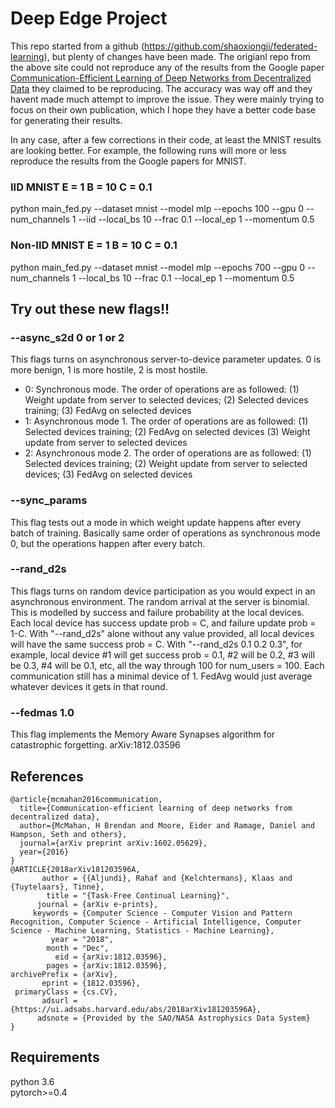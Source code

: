 # Deep Edge Project 

This repo started from a github (https://github.com/shaoxiongji/federated-learning), but plenty of changes have been made.
The origianl repo from the above site could not reproduce any of the results from the Google paper [Communication-Efficient Learning of Deep Networks from Decentralized Data](https://arxiv.org/abs/1602.05629) they claimed to be reproducing.
The accuracy was way off and they havent made much attempt to improve the issue.  They were mainly trying to focus on their own publication, which I hope they have a better code base for generating their results.

In any case, after a few corrections in their code, at least the MNIST results are looking better.  For example, the following runs will more or less reproduce the results from the Google papers for MNIST.

### IID MNIST E = 1 B = 10 C = 0.1
python main_fed.py --dataset mnist --model mlp --epochs 100 --gpu 0 --num_channels 1 --iid --local_bs 10 --frac 0.1 --local_ep 1 --momentum 0.5

### Non-IID MNIST E = 1 B = 10 C = 0.1
python main_fed.py --dataset mnist --model mlp --epochs 700 --gpu 0 --num_channels 1 --local_bs 10 --frac 0.1 --local_ep 1 --momentum 0.5

## Try out these new flags!!

### --async_s2d 0 or 1 or 2
This flags turns on asynchronous server-to-device parameter updates. 0 is more benign, 1 is more hostile, 2 is most hostile.
- 0: Synchronous mode.  The order of operations are as followed: (1) Weight update from server to selected devices; (2) Selected devices training; (3) FedAvg on selected devices
- 1: Asynchronous mode 1. The order of operations are as followed: (1) Selected devices training; (2) FedAvg on selected devices (3) Weight update from server to selected devices
- 2: Asynchronous mode 2. The order of operations are as followed:  (1) Selected devices training; (2) Weight update from server to selected devices; (3) FedAvg on selected devices
### --sync_params
This flag tests out a mode in which weight update happens after every batch of training.  Basically same order of operations as synchronous mode 0, but the operations happen after every batch.
### --rand_d2s
This flags turns on random device participation as you would expect in an asynchronous environment.  The random arrival at the server is binomial.  This is modelled by success and failure probability at the local devices.  Each local device has success update prob = C, and failure update prob = 1-C.  With "--rand_d2s" alone without any value provided, all local devices will have the same success prob = C.  With "--rand_d2s 0.1 0.2 0.3", for example, local device #1 will get success prob = 0.1, #2 will be 0.2, #3 will be 0.3, #4 will be 0.1, etc, all the way through 100 for num_users = 100. Each communication still has a minimal device of 1.  FedAvg would just average whatever devices it gets in that round.
### --fedmas 1.0
This flag implements the Memory Aware Synapses algorithm for catastrophic forgetting.  arXiv:1812.03596

## References
```
@article{mcmahan2016communication,
  title={Communication-efficient learning of deep networks from decentralized data},
  author={McMahan, H Brendan and Moore, Eider and Ramage, Daniel and Hampson, Seth and others},
  journal={arXiv preprint arXiv:1602.05629},
  year={2016}
}
@ARTICLE{2018arXiv181203596A,
       author = {{Aljundi}, Rahaf and {Kelchtermans}, Klaas and {Tuytelaars}, Tinne},
        title = "{Task-Free Continual Learning}",
      journal = {arXiv e-prints},
     keywords = {Computer Science - Computer Vision and Pattern Recognition, Computer Science - Artificial Intelligence, Computer Science - Machine Learning, Statistics - Machine Learning},
         year = "2018",
        month = "Dec",
          eid = {arXiv:1812.03596},
        pages = {arXiv:1812.03596},
archivePrefix = {arXiv},
       eprint = {1812.03596},
 primaryClass = {cs.CV},
       adsurl = {https://ui.adsabs.harvard.edu/abs/2018arXiv181203596A},
      adsnote = {Provided by the SAO/NASA Astrophysics Data System}
}
```

## Requirements
python 3.6  
pytorch>=0.4
